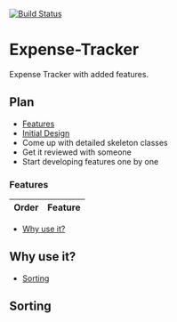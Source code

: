 [![Build Status](https://travis-ci.org/vin0010/Expense-Tracker.svg?branch=master)](https://travis-ci.org/vin0010/Expense-Tracker)
# Expense-Tracker
Expense Tracker with added features.

## Plan
- [Features](#features)
- [Initial Design](#Initial-Design)
- Come up with detailed skeleton classes
- Get it reviewed with someone
- Start developing features one by one

### Features

Order | Feature
------------ | -------------




- [Why use it?](#why-use-it)






## Why use it?


- [Sorting](#sorting)






## Sorting
